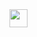 <a href="http://124.148.127.206:1273">
    <img src="http://124.148.127.206:1273" width="32" height="32">
</a>
